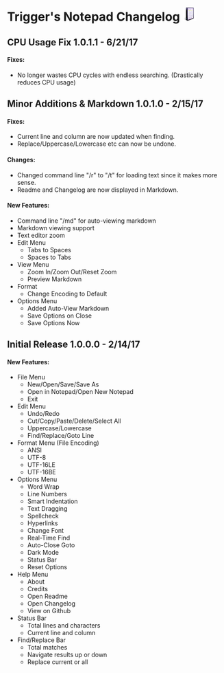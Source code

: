 # Trigger's Notepad Changelog ![Icon](App.png)

## CPU Usage Fix 1.0.1.1 - 6/21/17

#### Fixes:
* No longer wastes CPU cycles with endless searching. (Drastically reduces CPU usage)


## Minor Additions & Markdown 1.0.1.0 - 2/15/17

#### Fixes:
* Current line and column are now updated when finding.
* Replace/Uppercase/Lowercase etc can now be undone.

#### Changes:
* Changed command line "/r" to "/t" for loading text since it makes more sense.
* Readme and Changelog are now displayed in Markdown.

#### New Features:
* Command line "/md" for auto-viewing markdown
* Markdown viewing support
* Text editor zoom
* Edit Menu
  * Tabs to Spaces
  * Spaces to Tabs
* View Menu
  * Zoom In/Zoom Out/Reset Zoom
  * Preview Markdown
* Format
  * Change Encoding to Default
* Options Menu
  * Added Auto-View Markdown
  * Save Options on Close
  * Save Options Now


## Initial Release 1.0.0.0 - 2/14/17

#### New Features:
* File Menu
  * New/Open/Save/Save As
  * Open in Notepad/Open New Notepad
  * Exit
* Edit Menu
  * Undo/Redo
  * Cut/Copy/Paste/Delete/Select All
  * Uppercase/Lowercase
  * Find/Replace/Goto Line
* Format Menu (File Encoding)
  * ANSI
  * UTF-8
  * UTF-16LE
  * UTF-16BE
* Options Menu
  * Word Wrap
  * Line Numbers
  * Smart Indentation
  * Text Dragging
  * Spellcheck
  * Hyperlinks
  * Change Font
  * Real-Time Find
  * Auto-Close Goto
  * Dark Mode
  * Status Bar
  * Reset Options
* Help Menu
  * About
  * Credits
  * Open Readme
  * Open Changelog
  * View on Github
* Status Bar
  * Total lines and characters
  * Current line and column
* Find/Replace Bar
  * Total matches
  * Navigate results up or down
  * Replace current or all
